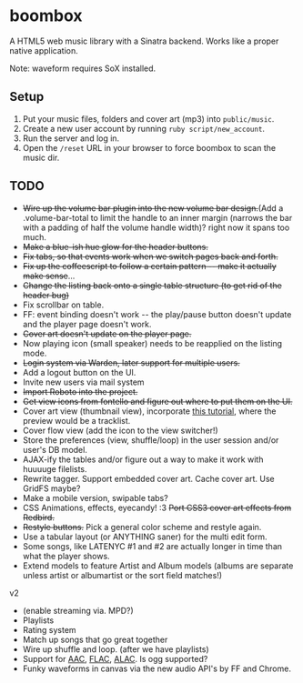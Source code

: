 boombox
=======

A HTML5 web music library with a Sinatra backend. Works like a proper native application.

Note: waveform requires SoX installed.


## Setup

1. Put your music files, folders and cover art (mp3) into `public/music`.
2. Create a new user account by running `ruby script/new_account`.
3. Run the server and log in.
4. Open the `/reset` URL in your browser to force boombox to scan the music dir.


## TODO

* ~~Wire up the volume bar plugin into the new volume bar design.~~(Add a .volume-bar-total to limit the handle to an inner margin (narrows the bar with a padding of half the volume handle width)? right now it spans too much.
* ~~Make a blue-ish hue glow for the header buttons.~~
* ~~Fix tabs, so that events work when we switch pages back and forth.~~
* ~~Fix up the coffeescript to follow a certain pattern -- make it actually make sense~~...
* ~~Change the listing back onto a single table structure (to get rid of the header bug)~~
* Fix scrollbar on table.
* FF: event binding doesn't work -- the play/pause button doesn't update and the player page doesn't work.
* ~~Cover art doesn't update on the player page.~~
* Now playing icon (small speaker) needs to be reapplied on the listing mode.
* ~~Login system via Warden, later support for multiple users.~~
* Add a logout button on the UI.
* Invite new users via mail system
* ~~Import Roboto into the project.~~
* ~~Get view icons from fontello and figure out where to put them on the UI.~~
* Cover art view (thumbnail view), incorporate [this tutorial](http://tympanus.net/Tutorials/ThumbnailGridExpandingPreview/), where the preview would be a tracklist.
* Cover flow view (add the icon to the view switcher!)
* Store the preferences (view, shuffle/loop) in the user session and/or user's DB model.
* AJAX-ify the tables and/or figure out a way to make it work with huuuuge filelists.
* Rewrite tagger. Support embedded cover art. Cache cover art. Use GridFS maybe?
* Make a mobile version, swipable tabs?
* CSS Animations, effects, eyecandy! :3 ~~Port CSS3 cover art effects from Redbird.~~
* ~~Restyle buttons.~~ Pick a general color scheme and restyle again.
* Use a tabular layout (or ANYTHING saner) for the multi edit form.
* Some songs, like LATENYC #1 and #2 are actually longer in time than what the player shows.
* Extend models to feature Artist and Album models (albums are separate unless artist or albumartist or the sort field matches!)

v2

* (enable streaming via. MPD?)
* Playlists
* Rating system
* Match up songs that go great together
* Wire up shuffle and loop. (after we have playlists)
* Support for [AAC](https://github.com/audiocogs/aac.js), [FLAC](https://github.com/audiocogs/flac.js), [ALAC](https://github.com/audiocogs/alac.js). Is ogg supported?
* Funky waveforms in canvas via the new audio API's by FF and Chrome.
